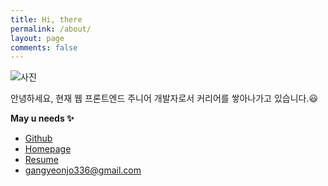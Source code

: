 ```yaml
---
title: Hi, there
permalink: /about/
layout: page
comments: false
---
```


<img src="/assets/img/me.jpg" alt="사진">

안녕하세요, 현재 웹 프론트엔드 주니어 개발자로서 커리어를 쌓아나가고 있습니다.😃

**May u needs ✨**

- [Github](https://github.com/GangbacOl)
- [Homepage](https://lecture-jo.com)
- [Resume](https://gangbacol.notion.site/9a2a1887703c452ea22b9d44a5c12c78)
- <gangyeonjo336@gmail.com>